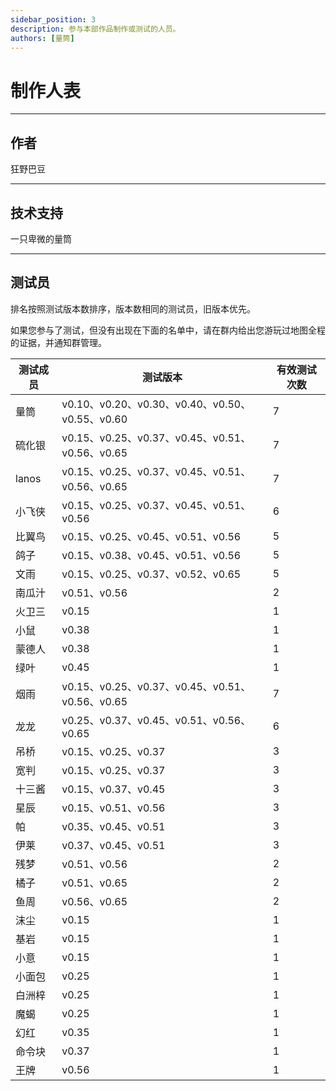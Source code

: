 ```yaml
---
sidebar_position: 3
description: 参与本部作品制作或测试的人员。
authors: [量筒]
---
```


# 制作人表

---

## 作者

狂野巴豆

---

## 技术支持

一只卑微的量筒

---

## 测试员

排名按照测试版本数排序，版本数相同的测试员，旧版本优先。

如果您参与了测试，但没有出现在下面的名单中，请在群内给出您游玩过地图全程的证据，并通知群管理。

| 测试成员 | 测试版本 | 有效测试次数 |
| --- | --- | --- |
| 量筒 | v0.10、v0.20、v0.30、v0.40、v0.50、v0.55、v0.60 | 7 |
| 硫化银 | v0.15、v0.25、v0.37、v0.45、v0.51、v0.56、v0.65 | 7 |
| lanos | v0.15、v0.25、v0.37、v0.45、v0.51、v0.56、v0.65 | 7 |
| 小飞侠 | v0.15、v0.25、v0.37、v0.45、v0.51、v0.56 | 6 |
| 比翼鸟 | v0.15、v0.25、v0.45、v0.51、v0.56 | 5 |
| 鸽子 | v0.15、v0.38、v0.45、v0.51、v0.56 | 5 |
| 文雨 | v0.15、v0.25、v0.37、v0.52、v0.65 | 5 |
| 南瓜汁 | v0.51、v0.56 | 2 |
| 火卫三 | v0.15 | 1 |
| 小鼠 | v0.38 | 1 |
| 蒙德人 | v0.38 | 1 |
| 绿叶 | v0.45 | 1 |
| 烟雨 | v0.15、v0.25、v0.37、v0.45、v0.51、v0.56、v0.65 | 7 |
| 龙龙 | v0.25、v0.37、v0.45、v0.51、v0.56、v0.65 | 6 |
| 吊桥 | v0.15、v0.25、v0.37 | 3 |
| 宽判 | v0.15、v0.25、v0.37 | 3 |
| 十三酱 | v0.15、v0.37、v0.45 | 3 |
| 星辰 | v0.15、v0.51、v0.56 | 3 |
| 帕 | v0.35、v0.45、v0.51 | 3 |
| 伊莱 | v0.37、v0.45、v0.51 | 3 |
| 残梦 | v0.51、v0.56 | 2 |
| 橘子 | v0.51、v0.65 | 2 |
| 鱼周 | v0.56、v0.65 | 2 |
| 沫尘 | v0.15 | 1 |
| 基岩 | v0.15 | 1 |
| 小意 | v0.15 | 1 |
| 小面包 | v0.25 | 1 |
| 白洲梓 | v0.25 | 1 |
| 魔蝎 | v0.25 | 1 |
| 幻红 | v0.35 | 1 |
| 命令块 | v0.37 | 1 |
| 王牌 | v0.56 | 1 |
